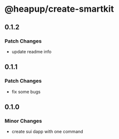 # @heapup/create-smartkit

## 0.1.2

### Patch Changes

- update readme info

## 0.1.1

### Patch Changes

- fix some bugs

## 0.1.0

### Minor Changes

- create sui dapp with one command
